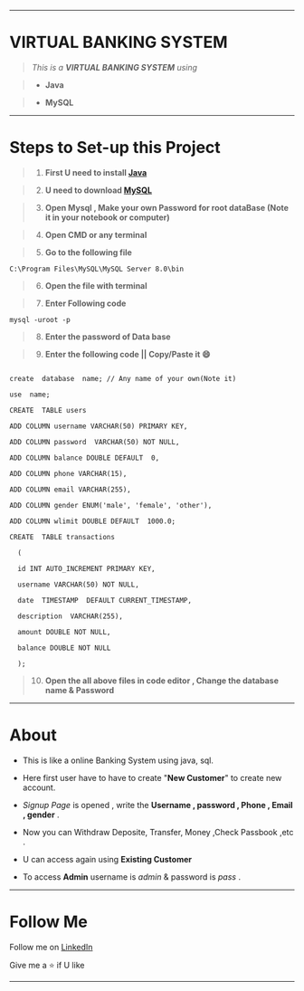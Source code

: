 
***

# VIRTUAL BANKING SYSTEM

  

>  *This is a **VIRTUAL BANKING SYSTEM** using*

>

>+  **Java**

>

>+  **MySQL**

***

# Steps to Set-up this Project

>1.  **First U need to install [Java](https://www.java.com/download/ie_manual.jsp)**

>  2.  **U need to download [MySQL](https://www.mysql.com/downloads/)**

>  3.  **Open Mysql , Make your own Password for root dataBase (Note it in your notebook or computer)**

>  4.  **Open CMD or any terminal**

>  5.  **Go to the following file**

  
>
```
C:\Program Files\MySQL\MySQL Server 8.0\bin
```
>6.  **Open the file with terminal**

>  7.  **Enter Following code**

>
 ```
mysql -uroot -p
```
>

>8.  **Enter the password of Data base**

>9.  **Enter the following code || Copy/Paste it 😄**

>
```

create  database  name; // Any name of your own(Note it)

use  name;

CREATE  TABLE users

ADD COLUMN username VARCHAR(50) PRIMARY KEY,

ADD COLUMN password  VARCHAR(50) NOT NULL,

ADD COLUMN balance DOUBLE DEFAULT  0,

ADD COLUMN phone VARCHAR(15),

ADD COLUMN email VARCHAR(255),

ADD COLUMN gender ENUM('male', 'female', 'other'),

ADD COLUMN wlimit DOUBLE DEFAULT  1000.0;

CREATE  TABLE transactions

  (

  id INT AUTO_INCREMENT PRIMARY KEY,

  username VARCHAR(50) NOT NULL,

  date  TIMESTAMP  DEFAULT CURRENT_TIMESTAMP,

  description  VARCHAR(255),

  amount DOUBLE NOT NULL,

  balance DOUBLE NOT NULL

  );
```


>10.  **Open the all above files in code editor , Change the database name & Password**

  
  

***

  

# About

  

* This is like a online Banking System using java, sql. </br>

* Here first user have to have to create "**New Customer**" to create new account. </br>

*  *Signup Page* is opened , write the **Username , password , Phone , Email , gender** . </br>

* Now you can Withdraw Deposite, Transfer, Money ,Check Passbook ,etc . </br>

* U can access again using **Existing Customer**

* To access **Admin** username is *admin* & password is *pass* .

***
# Follow Me
Follow me on [LinkedIn](www.linkedin.com/in/mayur-narkhede-a17a07320)

Give me a ⭐ if U like
  
***